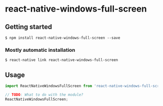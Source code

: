 # react-native-windows-full-screen

## Getting started

`$ npm install react-native-windows-full-screen --save`

### Mostly automatic installation

`$ react-native link react-native-windows-full-screen`

## Usage
```javascript
import ReactNativeWindowsFullScreen from 'react-native-windows-full-screen';

// TODO: What to do with the module?
ReactNativeWindowsFullScreen;
```
